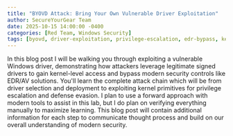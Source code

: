 ```yaml
---
title: "BYOVD Attack: Bring Your Own Vulnerable Driver Exploitation"
author: SecureYourGear Team
date: 2025-10-15 14:00:00 -0400
categories: [Red Team, Windows Security]
tags: [byovd, driver-exploitation, privilege-escalation, edr-bypass, kernel, windows, rootkit, malware-analysis]
---
```


In this blog post I will be walking you through exploiting a vulnerable Windows driver, demonstrating how attackers leverage legitimate signed drivers to gain kernel-level access and bypass modern security controls like EDR/AV solutions. You'll learn the complete attack chain which will be from driver selection and deployment to exploiting kernel primitives for privilege escalation and defense evasion. I plan to use a forward approach with modern tools to assist in this lab, but I do plan on verifying everything manually to maximize learning. This blog post will contain additional information for each step to communicate thought process and build on our overall understanding of modern security. 